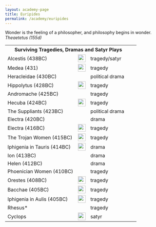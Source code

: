 ```yaml
---
layout: academy-page
title: Euripides
permalink: /academy/euripides
---
```


<p class="message">Wonder is the feeling of a philosopher, and philosophy begins in wonder. <i>Theaetetus (155d)</i></p>
<table>
  <tbody>
    <tr><th colspan="4">Surviving Tragedies, Dramas and Satyr Plays</th></tr>
    <tr>
      <td>Alcestis (438BC)</td>
      <td><a href="https://librivox.org/alcestis-by-euripides/"><img style="margin:0px" src="{{ site.baseurl}}/images/speaker.png" height="25px" width="25px" /></a></td>
      <td>tragedy/satyr</td>
      <td></td>
      <td></td>
    </tr>
    <tr>
      <td>Medea (431)</td>
      <td><a href="https://librivox.org/medea-by-euripides/"><img style="margin:0px" src="{{ site.baseurl}}/images/speaker.png" height="25px" width="25px" /></a></td>
      <td>tragedy</td>
      <td></td>
      <td></td>
    </tr>
  <tr>
      <td>Heracleidae (430BC)</td>
      <td></td>
      <td>political drama</td>
      <td></td>
      <td></td>
    </tr>
    <tr>
      <td>Hippolytus (428BC)</td>
      <td><a href="https://librivox.org/hippolytus-by-euripides/"><img style="margin:0px" src="{{ site.baseurl}}/images/speaker.png" height="25px" width="25px" /></a></td>
      <td>tragedy</td>
      <td></td>
      <td></td>
    </tr>
    <tr>
      <td>Andromache (425BC)</td>
      <td></td>
      <td>tragedy</td>
      <td></td>
      <td></td>
    </tr>
    <tr>
      <td>Hecuba (424BC)</td>
      <td><a href="https://librivox.org/hecuba-by-euripides/"><img style="margin:0px" src="{{ site.baseurl}}/images/speaker.png" height="25px" width="25px" /></a></td>
      <td>tragedy</td>
      <td></td>
      <td></td>
    </tr>
    <tr>
      <td>The Suppliants (423BC)</td>
      <td></td>
      <td>political drama</td>
      <td></td>
      <td></td>
    </tr>
    <tr>
      <td>Electra (420BC)</td>
      <td></td>
      <td>drama</td>
      <td></td>
      <td></td>
    </tr>
  <tr>
      <td>Electra (416BC)</td>
      <td><a href="https://librivox.org/electra-murray-translation-by-euripides/"><img style="margin:0px" src="{{ site.baseurl}}/images/speaker.png" height="25px" width="25px" /></a></td>
      <td>tragedy</td>
      <td></td>
      <td></td>
    </tr>
    <tr>
      <td>The Trojan Women (415BC)</td>
      <td><a href="https://librivox.org/the-trojan-women-coleridge-translation-by-euripides/"><img style="margin:0px" src="{{ site.baseurl}}/images/speaker.png" height="25px" width="25px" /></a></td>
      <td>tragedy</td>
      <td></td>
      <td></td>
    </tr>
    <tr>
      <td>Iphigenia in Tauris (414BC)</td>
      <td><a href="https://librivox.org/iphigenia-in-tauris-by-euripides/"><img style="margin:0px" src="{{ site.baseurl}}/images/speaker.png" height="25px" width="25px" /></a></td>
      <td>drama</td>
      <td></td>
      <td></td>
    </tr>
    <tr>
      <td>Ion (413BC)</td>
      <td></td>
      <td>drama</td>
      <td></td>
      <td></td>
    </tr>
    <tr>
      <td>Helen (412BC)</td>
      <td></td>
      <td>drama</td>
      <td></td>
      <td></td>
    </tr>
    <tr>
      <td>Phoenician Women (410BC)</td>
      <td></td>
      <td>tragedy</td>
      <td></td>
      <td></td>
    </tr>
    <tr>
      <td>Orestes (408BC)</td>
      <td><a href="https://librivox.org/orestes-by-euripides/"><img style="margin:0px" src="{{ site.baseurl}}/images/speaker.png" height="25px" width="25px" /></a></td>
      <td>tragedy</td>
      <td></td>
      <td></td>
    </tr>
    <tr>
      <td>Bacchae (405BC)</td>
      <td><a href="https://librivox.org/the-bacchae-by-euripides/"><img style="margin:0px" src="{{ site.baseurl}}/images/speaker.png" height="25px" width="25px" /></a></td>
      <td>tragedy</td>
      <td></td>
      <td></td>
    </tr>
    <tr>
      <td>Iphigenia in Aulis (405BC)</td>
      <td><a href="https://librivox.org/iphigenia-in-aulis-by-euripides/"><img style="margin:0px" src="{{ site.baseurl}}/images/speaker.png" height="25px" width="25px" /></a></td>
      <td>tragedy</td>
      <td></td>
      <td></td>
    </tr>
    <tr>
      <td>Rhesus*</td>
      <td></td>
      <td>tragedy</td>
      <td></td>
      <td></td>
    </tr>
    <tr>
      <td>Cyclops</td>
      <td><a href="https://librivox.org/one-act-play-collection-013-by-various/"><img style="margin:0px" src="{{ site.baseurl}}/images/speaker.png" height="25px" width="25px" /></a></td>
      <td>satyr</td>
      <td></td>
      <td></td>
    </tr>
  </tbody>
</table>


